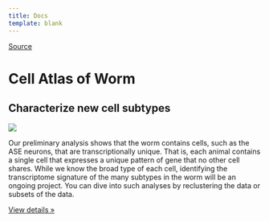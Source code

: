 ```yaml
---
title: Docs
template: blank
---
```


[Source](http://atlas.gs.washington.edu/worm-rna/ 'Permalink to Cell Atlas of Worm')

# Cell Atlas of Worm

## Characterize new cell subtypes

![][1]

Our preliminary analysis shows that the worm contains cells, such as the ASE neurons, that are transcriptionally unique. That is, each animal contains a single cell that expresses a unique pattern of gene that no other cell shares. While we know the broad type of each cell, identifying the transcriptome signature of the many subtypes in the worm will be an ongoing project. You can dive into such analyses by reclustering the data or subsets of the data.

[View details »][2]

[1]: /images/worm-marker-tree.png
[2]: http://atlas.gs.washington.edu/worm-rna/docs/#use-case-4-re-clustering-cell-subsets-using-t-sne
